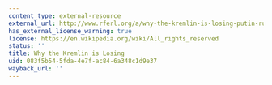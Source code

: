 ```yaml
---
content_type: external-resource
external_url: http://www.rferl.org/a/why-the-kremlin-is-losing-putin-russia/24676986.html
has_external_license_warning: true
license: https://en.wikipedia.org/wiki/All_rights_reserved
status: ''
title: Why the Kremlin is Losing
uid: 083f5b54-5fda-4e7f-ac84-6a348c1d9e37
wayback_url: ''
---
```

